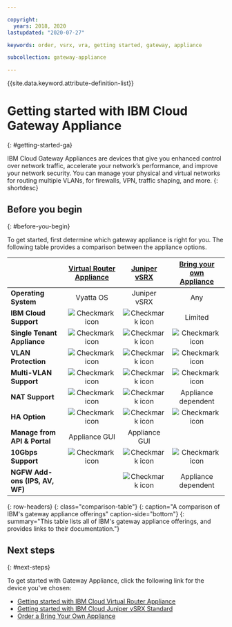 ```yaml
---

copyright:
  years: 2018, 2020
lastupdated: "2020-07-27"

keywords: order, vsrx, vra, getting started, gateway, appliance

subcollection: gateway-appliance

---
```


{{site.data.keyword.attribute-definition-list}}

# Getting started with IBM Cloud Gateway Appliance
{: #getting-started-ga}

IBM Cloud Gateway Appliances are devices that give you enhanced control over network traffic, accelerate your network’s performance, and improve your network security. You can manage your physical and virtual networks for routing multiple VLANs, for firewalls, VPN, traffic shaping, and more.
{: shortdesc}

## Before you begin
{: #before-you-begin}

To get started, first determine which gateway appliance is right for you. The following table provides a comparison between the appliance options.


|        | [Virtual Router Appliance](/docs/virtual-router-appliance) | [Juniper vSRX](/docs/vsrx) |[Bring your own Appliance](/docs/gateway-appliance?topic=gateway-appliance-order-byoa) |
| ------- | :------: | :------: | :------: |
|**Operating System**|Vyatta OS|Juniper vSRX|Any|
|**IBM Cloud Support**|![Checkmark icon](../../icons/checkmark-icon.svg)|![Checkmark icon](../../icons/checkmark-icon.svg)| Limited |
|**Single Tenant Appliance**|![Checkmark icon](../../icons/checkmark-icon.svg)|![Checkmark icon](../../icons/checkmark-icon.svg)|![Checkmark icon](../../icons/checkmark-icon.svg)|
|**VLAN Protection**|![Checkmark icon](../../icons/checkmark-icon.svg)|![Checkmark icon](../../icons/checkmark-icon.svg)|![Checkmark icon](../../icons/checkmark-icon.svg)|
|**Multi-VLAN Support**|![Checkmark icon](../../icons/checkmark-icon.svg)|![Checkmark icon](../../icons/checkmark-icon.svg)|![Checkmark icon](../../icons/checkmark-icon.svg)|
|**NAT Support**|![Checkmark icon](../../icons/checkmark-icon.svg)|![Checkmark icon](../../icons/checkmark-icon.svg)|Appliance dependent|
|**HA Option**|![Checkmark icon](../../icons/checkmark-icon.svg)|![Checkmark icon](../../icons/checkmark-icon.svg)|![Checkmark icon](../../icons/checkmark-icon.svg)|
|**Manage from API & Portal**|Appliance GUI|Appliance GUI| |
|**10Gbps Support**|![Checkmark icon](../../icons/checkmark-icon.svg)|![Checkmark icon](../../icons/checkmark-icon.svg)|![Checkmark icon](../../icons/checkmark-icon.svg)|
|**NGFW Add-ons (IPS, AV, WF)**| |![Checkmark icon](../../icons/checkmark-icon.svg)|Appliance dependent|
{: row-headers}
{: class="comparison-table"}
{: caption="A comparison of IBM's gateway appliance offerings" caption-side="bottom"}
{: summary="This table lists all of IBM's gateway appliance offerings, and provides links to their documentation."}

## Next steps
{: #next-steps}

To get started with Gateway Appliance, click the following link for the device you've chosen:

- [Getting started with IBM Cloud Virtual Router Appliance](/docs/virtual-router-appliance?topic=virtual-router-appliance-getting-started)
- [Getting started with IBM Cloud Juniper vSRX Standard](/docs/vsrx?topic=vsrx-getting-started)
- [Order a Bring Your Own Appliance](/docs/gateway-appliance?topic=gateway-appliance-order-byoa)
